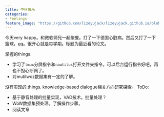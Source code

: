 ```yaml
---
title: 中秋快乐
categories:
- Feelings
feature_image: "https://github.com/lizeyujack/lizeyujack.github.io/blob/main/references.jpg?raw=true"
---
```


今天very happy。和微软师兄一起聚餐。打了一下德国心脏病。然后又打了一下篮球。gg。很开心就是每学期。标题为最近看的论文。
<!-- more -->
掌握的things.
- 学习了`tmux`分屏指令和`nautilus`打开文件夹指令。可以后台运行指令好吧，再也不担心断网了。
- 对mutilwoz数据集有一定的了解。

没有实现的.things.
knowledge-based dialogue相关方向研究探索。
ToDo: 
- 基于静音处理的批量实现，VAD技术。批量处理？
- WoW数据集预处理。了解操作步骤。
- 阅读文章

